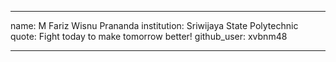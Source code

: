---

name: M Fariz Wisnu Prananda 
institution: Sriwijaya State Polytechnic 
quote: Fight today to make tomorrow better! 
github_user: xvbnm48

---